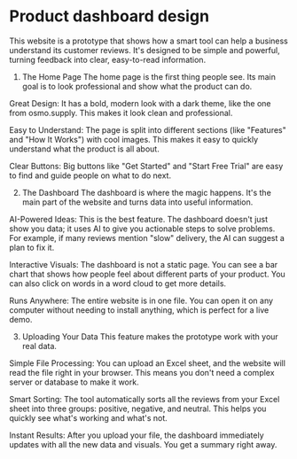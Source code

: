 # Product dashboard design
This website is a prototype that shows how a smart tool can help a business understand its customer reviews. It's designed to be simple and powerful, turning feedback into clear, easy-to-read information.

1. The Home Page
The home page is the first thing people see. Its main goal is to look professional and show what the product can do.

Great Design: It has a bold, modern look with a dark theme, like the one from osmo.supply. This makes it look clean and professional.

Easy to Understand: The page is split into different sections (like "Features" and "How It Works") with cool images. This makes it easy to quickly understand what the product is all about.

Clear Buttons: Big buttons like "Get Started" and "Start Free Trial" are easy to find and guide people on what to do next.

2. The Dashboard
The dashboard is where the magic happens. It's the main part of the website and turns data into useful information.

AI-Powered Ideas: This is the best feature. The dashboard doesn't just show you data; it uses AI to give you actionable steps to solve problems. For example, if many reviews mention "slow" delivery, the AI can suggest a plan to fix it.

Interactive Visuals: The dashboard is not a static page. You can see a bar chart that shows how people feel about different parts of your product. You can also click on words in a word cloud to get more details.

Runs Anywhere: The entire website is in one file. You can open it on any computer without needing to install anything, which is perfect for a live demo.

3. Uploading Your Data
This feature makes the prototype work with your real data.

Simple File Processing: You can upload an Excel sheet, and the website will read the file right in your browser. This means you don't need a complex server or database to make it work.

Smart Sorting: The tool automatically sorts all the reviews from your Excel sheet into three groups: positive, negative, and neutral. This helps you quickly see what's working and what's not.

Instant Results: After you upload your file, the dashboard immediately updates with all the new data and visuals. You get a summary right away.
